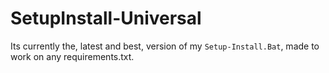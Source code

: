 # SetupInstall-Universal
Its currently the, latest and best, version of my `Setup-Install.Bat`, made to work on any requirements.txt.
